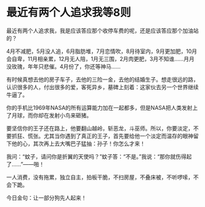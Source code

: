 # 最近有两个人追求我等8则

最近有两个人追求我，我是应该答应那个收停车费的呢，还是应该答应那个加油站的？ 

4月不减肥，5月没人追，6月脂肪堆，7月恋情吹，8月待室内，9月更加肥，10月会自卑，11月相亲累，12月无人陪，1月无三围，2月肉更肥，3月不知谁……月月没玫瑰，年年只悲催。4月份了，你还等神马…… 

有时候真想去他的房子车子，去他的三险一金，去他的结婚生子。想走很远的路，认识很多的人，付出很多的爱，客死异乡，墓碑上刻着：这家伙去另一个世界继续牛逼了。 

你的手机比1969年NASA的所有运算能力加在一起都多，但是NASA把人类发射上了月球，而你却在发射小鸟来砸猪。 

要坚信你的王子还在路上，他要翻山越岭，斩恶龙，斗巫师。所以，你要淡定，不要抓狂、慌张。尤其当你遇到了真正的王子，首先要给他一个淡定而温存的眼神留下他的心，其次再上去大嘴巴子猛抽：孙子！你怎么才来！ 

我问：“蚊子，请问你是折翼的天使吗？”蚊子答：“不是。”我说：“那你就伤得起了……”——啪！ 

一人消费，没有拖累，独立自主，拍板干脆，不扫房屋，不叠床被，不听啰嗦，不会下跪。 

今日金句：让一部分狗先人起来！